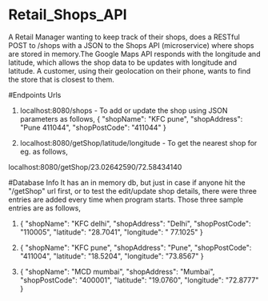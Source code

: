 # Retail_Shops_API
A Retail Manager wanting to keep track of their shops, does a RESTful POST to /shops with a JSON to the Shops API (microservice) where shops are stored in memory.The Google Maps API responds with the longitude and latitude, which allows the shop data to be updates with longitude and latitude. A customer, using their geolocation on their phone, wants to find the store that is closest to them.

#Endpoints Urls
1) localhost:8080/shops - To add or update the shop using JSON parameters as follows,
 {
  	"shopName": "KFC pune",
    "shopAddress": "Pune 411044",
    "shopPostCode": "411044"
 }
 
 2) localhost:8080/getShop/latitude/longitude - To get the nearest shop for eg. as follows,
 
 localhost:8080/getShop/23.02642590/72.58434140
 
#Database Info
It has an in memory db, but just in case if anyone hit the "/getShop" url first, or to test the edit/update shop details, there were
three entries are added every time when program starts. Those three sample entries are as follows,
1)  {
    "shopName": "KFC delhi",
    "shopAddress": "Delhi",
    "shopPostCode": "110005",
    "latitude": "28.7041",
    "longitude": " 77.1025"
}
    
2)  {
    "shopName": "KFC pune",
    "shopAddress": "Pune",
    "shopPostCode": "411004",
    "latitude": "18.5204",
    "longitude": "73.8567"
}
    
3)  {
    "shopName": "MCD mumbai",
    "shopAddress": "Mumbai",
    "shopPostCode": "400001",
    "latitude": "19.0760",
    "longitude": "72.8777"
}
